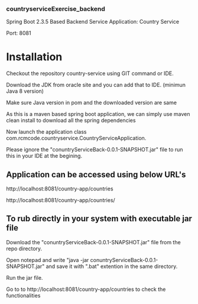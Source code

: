 ### countryserviceExercise_backend

Spring Boot 2.3.5 Based Backend Service
Application: Country Service

Port: 8081

# Installation
 Checkout the repository country-service using GIT command or IDE.

Download the JDK from oracle site and you can add that to IDE. (minimun Java 8 version)

Make sure Java version in pom and the downloaded version are same

As this is a maven based spring boot application, we can simply use maven clean install to download all the spring dependencies

Now launch the application class com.rcmcode.countryservice.CountryServiceApplication.

Please ignore the "conuntryServiceBack-0.0.1-SNAPSHOT.jar" file to run this in your IDE at the begining. 


## Application can be accessed using below URL's


http://localhost:8081/country-app/countries

http://localhost:8081/country-app/countries/<name>
  
  
  ## To rub directly in your system with executable jar file
  
  Download the "conuntryServiceBack-0.0.1-SNAPSHOT.jar" file from the repo directory.
  
  Open notepad and write "java -jar conuntryServiceBack-0.0.1-SNAPSHOT.jar" and save it with ".bat" extention in the same directory. 
  
  Run the jar file.
  
  Go to to http://localhost:8081/country-app/countries to check the functionalities
